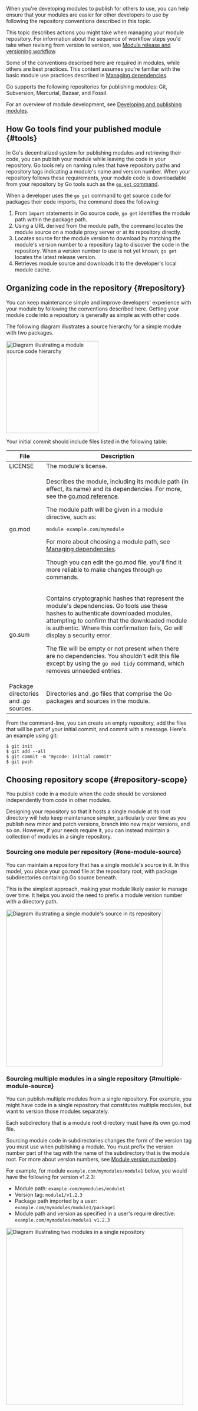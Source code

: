 <!--{
  "Title": "Managing module source"
}-->

When you're developing modules to publish for others to use, you can help ensure
that your modules are easier for other developers to use by following the
repository conventions described in this topic.

This topic describes actions you might take when managing your module
repository. For information about the sequence of workflow steps you'd take when
revising from version to version, see [Module release and versioning
workflow](release-workflow).

Some of the conventions described here are required in modules, while others are
best practices. This content assumes you're familiar with the basic module use
practices described in [Managing dependencies](/doc/modules/managing-dependencies).

Go supports the following repositories for publishing modules: Git, Subversion,
Mercurial, Bazaar, and Fossil.

For an overview of module development, see [Developing and publishing
modules](developing).

## How Go tools find your published module {#tools}

In Go's decentralized system for publishing modules and retrieving their code,
you can publish your module while leaving the code in your repository. Go tools
rely on naming rules that have repository paths and repository tags indicating a
module's name and version number. When your repository follows these
requirements, your module code is downloadable from your repository by Go tools
such as the [`go get`
command](/ref/mod#go-get).

When a developer uses the `go get` command to get source code for packages their
code imports, the command does the following:

1. From `import` statements in Go source code, `go get` identifies the module
  path within the package path.
1. Using a URL derived from the module path, the command locates the module
  source on a module proxy server or at its repository directly.
1. Locates source for the module version to download by matching the module's
  version number to a repository tag to discover the code in the repository.
  When a version number to use is not yet known, `go get` locates the latest
  release version.
1. Retrieves module source and downloads it to the developer's local module cache.

## Organizing code in the repository {#repository}

You can keep maintenance simple and improve developers' experience with your
module by following the conventions described here. Getting your module code
into a repository is generally as simple as with other code.

The following diagram illustrates a source hierarchy for a simple module with
two packages.

<img src="images/source-hierarchy.png"
     alt="Diagram illustrating a module source code hierarchy"
     style="width: 250px;" />

Your initial commit should include files listed in the following table:

<table id="module-files" class="DocTable">
  <thead>
    <tr class="DocTable-head">
      <th class="DocTable-cell" width="20%">File</td>
      <th class="DocTable-cell">Description</th>
    </tr>
  </thead>
  <tbody>
    <tr class="DocTable-row">
      <td class="DocTable-cell">LICENSE</td>
      <td class="DocTable-cell">The module's license.</td>
    </tr>
    <tr class="DocTable-row">
      <td class="DocTable-cell">go.mod</td>
      <td class="DocTable-cell"><p>Describes the module, including its module
        path (in effect, its name) and its dependencies. For more, see the
        <a href="gomod-ref">go.mod reference</a>.</p>
      <p>The module path will be given in a module directive, such as:</p>
      <pre>module example.com/mymodule</pre>
      <p>For more about choosing a module path, see
          <a href="/doc/modules/managing-dependencies#naming_module">Managing
          dependencies</a>.</p>
      <p>Though you can edit the go.mod file, you'll find it more reliable to
          make changes through <code>go</code> commands.</p>
      </td>
    </tr>
    <tr class="DocTable-row">
      <td class="DocTable-cell">go.sum</td>
      <td class="DocTable-cell"><p>Contains cryptographic hashes that represent
        the module's dependencies. Go tools use these hashes to authenticate
        downloaded modules, attempting to confirm that the downloaded module is
        authentic. Where this confirmation fails, Go will display a security error.<p>
      <p>The file will be empty or not present when there are no dependencies.
        You shouldn't edit this file except by using the <code>go mod tidy</code>
        command, which removes unneeded entries.</p>
      </td>
    </tr>
    <tr class="DocTable-row">
      <td class="DocTable-cell">Package directories and .go sources.</td>
      <td class="DocTable-cell">Directories and .go files that comprise the Go
      packages and sources in the module.</td>
    </tr>
  </tbody>
</table>

From the command-line, you can create an empty repository, add the files that
will be part of your initial commit, and commit with a message. Here's an
example using git:


```
$ git init
$ git add --all
$ git commit -m "mycode: initial commit"
$ git push
```

## Choosing repository scope {#repository-scope}

You publish code in a module when the code should be versioned independently
from code in other modules.

Designing your repository so that it hosts a single module at its root directory
will help keep maintenance simpler, particularly over time as you publish new
minor and patch versions, branch into new major versions, and so on. However, if
your needs require it, you can instead maintain a collection of modules in a
single repository.

### Sourcing one module per repository {#one-module-source}

You can maintain a repository that has a single module's source in it. In this
model, you place your go.mod file at the repository root, with package
subdirectories containing Go source beneath.

This is the simplest approach, making your module likely easier to manage over
time. It helps you avoid the need to prefix a module version number with a
directory path.

<img src="images/single-module.png"
     alt="Diagram illustrating a single module's source in its repository"
     style="width: 425px;" />

### Sourcing multiple modules in a single repository {#multiple-module-source}

You can publish multiple modules from a single repository. For example, you
might have code in a single repository that constitutes multiple modules, but
want to version those modules separately.

Each subdirectory that is a module root directory must have its own go.mod file.

Sourcing module code in subdirectories changes the form of the version tag you
must use when publishing a module. You must prefix the version number part of
the tag with the name of the subdirectory that is the module root. For more
about version numbers, see [Module version numbering](/doc/modules/version-numbers).

For example, for module `example.com/mymodules/module1` below, you would have
the following for version v1.2.3:

*   Module path: `example.com/mymodules/module1`
*   Version tag: `module1/v1.2.3`
*   Package path imported by a user: `example.com/mymodules/module1/package1`
*   Module path and version as specified in a user's require directive: `example.com/mymodules/module1 v1.2.3`

<img src="images/multiple-modules.png"
     alt="Diagram illustrating two modules in a single repository"
     style="width: 480px;" />

